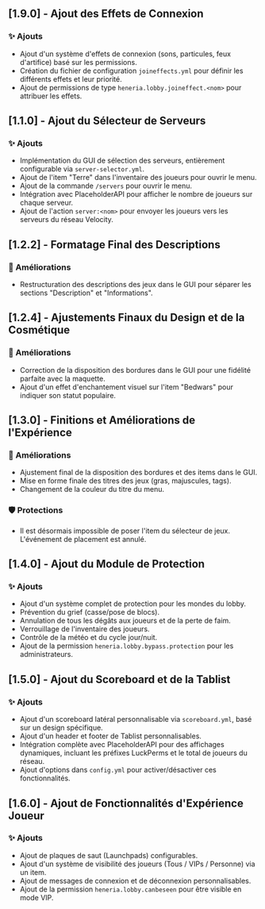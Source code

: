 ## [1.9.0] - Ajout des Effets de Connexion
### ✨ Ajouts
- Ajout d'un système d'effets de connexion (sons, particules, feux d'artifice) basé sur les permissions.
- Création du fichier de configuration `joineffects.yml` pour définir les différents effets et leur priorité.
- Ajout de permissions de type `heneria.lobby.joineffect.<nom>` pour attribuer les effets.

## [1.1.0] - Ajout du Sélecteur de Serveurs
### ✨ Ajouts
- Implémentation du GUI de sélection des serveurs, entièrement configurable via `server-selector.yml`.
- Ajout de l'item "Terre" dans l'inventaire des joueurs pour ouvrir le menu.
- Ajout de la commande `/servers` pour ouvrir le menu.
- Intégration avec PlaceholderAPI pour afficher le nombre de joueurs sur chaque serveur.
- Ajout de l'action `server:<nom>` pour envoyer les joueurs vers les serveurs du réseau Velocity.

## [1.2.2] - Formatage Final des Descriptions
### 🎨 Améliorations
- Restructuration des descriptions des jeux dans le GUI pour séparer les sections "Description" et "Informations".

## [1.2.4] - Ajustements Finaux du Design et de la Cosmétique
### 🎨 Améliorations
- Correction de la disposition des bordures dans le GUI pour une fidélité parfaite avec la maquette.
- Ajout d'un effet d'enchantement visuel sur l'item "Bedwars" pour indiquer son statut populaire.

## [1.3.0] - Finitions et Améliorations de l'Expérience
### 🎨 Améliorations
- Ajustement final de la disposition des bordures et des items dans le GUI.
- Mise en forme finale des titres des jeux (gras, majuscules, tags).
- Changement de la couleur du titre du menu.
### 🛡️ Protections
- Il est désormais impossible de poser l'item du sélecteur de jeux. L'événement de placement est annulé.

## [1.4.0] - Ajout du Module de Protection
### ✨ Ajouts
- Ajout d'un système complet de protection pour les mondes du lobby.
- Prévention du grief (casse/pose de blocs).
- Annulation de tous les dégâts aux joueurs et de la perte de faim.
- Verrouillage de l'inventaire des joueurs.
- Contrôle de la météo et du cycle jour/nuit.
- Ajout de la permission `heneria.lobby.bypass.protection` pour les administrateurs.

## [1.5.0] - Ajout du Scoreboard et de la Tablist
### ✨ Ajouts
- Ajout d'un scoreboard latéral personnalisable via `scoreboard.yml`, basé sur un design spécifique.
- Ajout d'un header et footer de Tablist personnalisables.
- Intégration complète avec PlaceholderAPI pour des affichages dynamiques, incluant les préfixes LuckPerms et le total de joueurs du réseau.
- Ajout d'options dans `config.yml` pour activer/désactiver ces fonctionnalités.

## [1.6.0] - Ajout de Fonctionnalités d'Expérience Joueur
### ✨ Ajouts
- Ajout de plaques de saut (Launchpads) configurables.
- Ajout d'un système de visibilité des joueurs (Tous / VIPs / Personne) via un item.
- Ajout de messages de connexion et de déconnexion personnalisables.
- Ajout de la permission `heneria.lobby.canbeseen` pour être visible en mode VIP.
